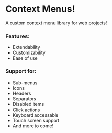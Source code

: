 # Context Menus!
A custom context menu library for web projects!

### Features:
 - Extendability
 - Customizability
 - Ease of use

### Support for:
 - Sub-menus
 - Icons
 - Headers
 - Separators
 - Disabled items
 - Click actions
 - Keyboard accessable
 - Touch screen support
 - And more to come!
